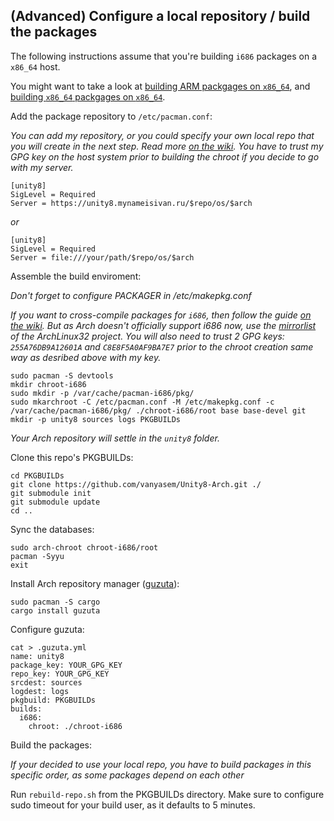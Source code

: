 ## (Advanced) Configure a local repository / build the packages

The following instructions assume that you're building `i686` packages on a `x86_64` host.

You might want to take a look at [building ARM packgages on `x86_64`](BUILDING-ARM.md), and [building `x86_64` packgages on `x86_64`](README.md).

Add the package repository to `/etc/pacman.conf`:

_You can add my repository, or you could specify your own local repo that you will create in the next step. Read more [on the wiki](https://wiki.archlinux.org/index.php/Pacman/Tips_and_tricks#Custom_local_repository). You have to trust my GPG key on the host system prior to building the chroot if you decide to go with my server._

```
[unity8]
SigLevel = Required
Server = https://unity8.mynameisivan.ru/$repo/os/$arch
```
_or_
```
[unity8]
SigLevel = Required
Server = file:///your/path/$repo/os/$arch
```

Assemble the build enviroment:

_Don't forget to configure PACKAGER in /etc/makepkg.conf_

_If you want to cross-compile packages for `i686`, then follow the guide [on the wiki](https://wiki.archlinux.org/index.php/Building_32-bit_packages_on_a_64-bit_system). But as Arch doesn't officially support i686 now, use the [mirrorlist](https://raw.githubusercontent.com/archlinux32/packages/master/core/pacman-mirrorlist/mirrorlist) of the ArchLinux32 project. You will also need to trust 2 GPG keys: `255A76DB9A12601A` and `C8E8F5A0AF9BA7E7` prior to the chroot creation same way as desribed above with my key._

```
sudo pacman -S devtools
mkdir chroot-i686
sudo mkdir -p /var/cache/pacman-i686/pkg/
sudo mkarchroot -C /etc/pacman.conf -M /etc/makepkg.conf -c /var/cache/pacman-i686/pkg/ ./chroot-i686/root base base-devel git
mkdir -p unity8 sources logs PKGBUILDs
```

_Your Arch repository will settle in the `unity8` folder._

Clone this repo's PKGBUILDs:
```
cd PKGBUILDs
git clone https://github.com/vanyasem/Unity8-Arch.git ./
git submodule init
git submodule update
cd ..
```

Sync the databases:
```
sudo arch-chroot chroot-i686/root
pacman -Syyu
exit
```

Install Arch repository manager ([guzuta](https://github.com/eagletmt/guzuta)):
```
sudo pacman -S cargo
cargo install guzuta
```

Configure guzuta:
```
cat > .guzuta.yml
name: unity8
package_key: YOUR_GPG_KEY
repo_key: YOUR_GPG_KEY
srcdest: sources
logdest: logs
pkgbuild: PKGBUILDs
builds:
  i686:
    chroot: ./chroot-i686
```

Build the packages:

_If your decided to use your local repo, you have to build packages in this specific order, as some packages depend on each other_

Run `rebuild-repo.sh` from the PKGBUILDs directory. Make sure to configure sudo timeout for your build user, as it defaults to 5 minutes.
 
